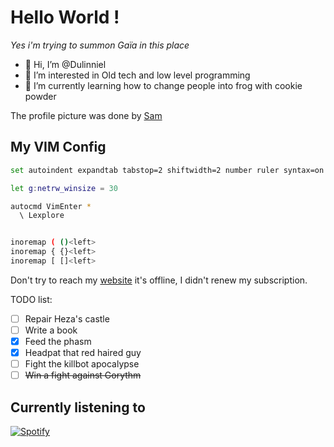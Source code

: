 # Hello World !
*Yes i'm trying to summon Gaïa in this place*

- 👋 Hi, I’m @Dulinniel
- 👀 I’m interested in Old tech and low level programming
- 🌱 I’m currently learning how to change people into frog with cookie powder

The profile picture was done by [Sam](https://www.instagram.com/sami.et.un.peu.d.art/)

## My VIM Config

```bash
set autoindent expandtab tabstop=2 shiftwidth=2 number ruler syntax=on

let g:netrw_winsize = 30

autocmd VimEnter * 
  \ Lexplore


inoremap ( ()<left>
inoremap { {}<left>
inoremap [ []<left>
```
Don't try to reach my [website](https://rileys-thingies.fr) it's offline, I didn't renew my subscription.

TODO list:

- [ ] Repair Heza's castle
- [ ] Write a book
- [x] Feed the phasm
- [x] Headpat that red haired guy
- [ ] Fight the killbot apocalypse
- [ ] ~~Win a fight against Gorythm~~

## Currently listening to

[![Spotify](https://novatorem-mocha.vercel.app/api/spotify)](https://open.spotify.com/user/31u3v7lk4nxl6wxf772i4wdp5qmy)
